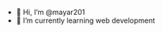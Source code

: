- 👋 Hi, I’m @mayar201
- 🌱 I’m currently learning web development 


<!---
mayar201/mayar201 is a ✨ special ✨ repository because its `README.md` (this file) appears on your GitHub profile.
You can click the Preview link to take a look at your changes.
--->
